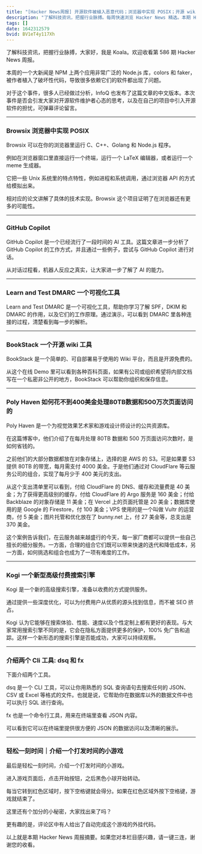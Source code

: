 ```yaml
---
title: "[Hacker News周报] 开源软件被植入恶意代码；浏览器中实现 POSIX；开源 wiki 工具推荐"
description: "了解科技资讯，把握行业脉搏。每周快速浏览 Hacker News 精选。本期 Hacker Newsletter 地址：https://mailchi.mp/hackernewsletter/586"
tags: []
date: 1642312579
bvid: BV1eT4y117Xh
---
```

了解科技资讯，把握行业脉搏，大家好，我是 Koala。欢迎收看第 586 期 Hacker News 周报。

本周的一个大新闻是 NPM 上两个应用非常广泛的 Node.js 库，colors 和 faker，被作者植入了破坏性代码，导致很多依赖它们的软件都出现了问题。

对于这个事件，很多人已经做过分析，InfoQ 也发布了这篇文章的中文版本。本次事件是否会引发大家对开源软件维护者心态的思考，以及在自己的项目中引入开源软件的担忧，可弹幕评论留言。

---
### Browsix 浏览器中实现 POSIX
Browsix 可以在你的浏览器里运行 C、C++、Golang 和 Node.js 程序。

例如在浏览器窗口里直接运行一个终端，运行一个 LaTeX 编辑器，或者运行一个 meme 生成器。

它把一些 Unix 系统里的特点特性，例如进程和系统调用，通过浏览器 API 的方式给模拟出来。

相对应的论文讲解了具体的技术实现。Browsix 这个项目证明了在浏览器还有更多的可能性。

---
### GitHub Copilot
GitHub Copilot 是一个已经流行了一段时间的 AI 工具。这篇文章进一步分析了 GitHub Copilot 的工作方式，并且通过一些例子，尝试与 GitHub Copilot 进行对话。

从对话过程看，机器人反应之真实，让大家进一步了解了 AI 的能力。

---
### Learn and Test DMARC 一个可视化工具
Learn and Test DMARC 是一个可视化工具，帮助你学习了解 SPF，DKIM 和 DMARC 的作用，以及它们的工作原理。通过演示，可以看到 DMARC 里各种连接的过程，清楚看到每一步的解析。

---
### BookStack 一个开源 wiki 工具
BookStack 是一个简单的、可自部署易于使用的 Wiki 平台，而且是开源免费的。

从这个在线 Demo 里可以看到各种百科页面，如果有公司或组织希望将内部文档写在一个私密非公开的地方，BookStack 可以帮助你组织和保存信息。

---
### Poly Haven 如何花不到400美金处理80TB数据和500万次页面访问的
Poly Haven 是一个为视觉效果艺术家和游戏设计师设计的公共资源库。

在这篇博客中，他们介绍了在每月处理 80TB 数据和 500 万页面访问次数时，是如何省钱的。

之前他们的大部分数据都放在对象存储上，选择的是 AWS 的 S3。可是如果要 S3 提供 80TB 的带宽，每月需支付 4000 美金。于是他们通过对 CloudFlare 等云服务公司的组合，实现了每月少于 400 美元的支出。

从这个支出清单里可以看到，付给 CloudFlare 的 DNS、缓存和流量费是 40 美金；为了获得更高级别的缓存，付给 CloudFlare 的 Argo 服务是 160 美金；付给 Backblaze 的对象存储是 11 美金；在 Vercel 上的页面托管是 20 美金；数据库使用的是 Google 的 Firestore，付 100 美金；VPS 使用的是一个叫做 Vultr 的运营商，付 5 美金；图片托管和优化放在了 bunny.net 上，付 27 美金等，总支出是 370 美金。

这个案例告诉我们，在云服务越来越盛行的今天，每一家厂商都可以提供一些自己擅长的细分服务。一方面，合理的组合它们既可以带来快速的迭代和降低成本，另一方面，如何挑选和组合也成为了一项有难度的工作。

---
### Kogi 一个新型高级付费搜索引擎
Kogi 是一个新的高级搜索引擎，准备以收费的方式提供服务。

通过提供一些深度优化，可以为付费用户从优质的源头找到信息，而不被 SEO 挤占。

Kogi 认为它能够在搜索体验、性能、速度以及个性定制上都有更好的表现。与大家常用搜索引擎不同的是，它会在隐私方面提供更多的保护，100% 免广告和追踪。这样一个新形态的搜索引擎是否能成功，大家可以持续观察。

---
### 介绍两个 Cli 工具: dsq 和 fx
下面介绍两个工具。

dsq 是一个 CLI 工具，可以让你用熟悉的 SQL 查询语句去搜索任何的 JSON、CSV 或 Excel 等格式的文件。也就是说，它帮助你在数据库以外的数据文件中也可以执行 SQL 进行查询。

fx 也是一个命令行工具，用来在终端里查看 JSON 内容。

可以看到它可以在终端里提供很方便的 JSON 的数据访问以及清晰的展示。

---
### 轻松一刻时间｜介绍一个打发时间的小游戏
最后是轻松一刻时间，介绍一个打发时间的小游戏。

进入游戏页面后，点击开始按钮，之后黑色小球开始转动。

每当它转到红色区域时，按下空格键就会得分。如果在红色区域外按下空格键，游戏就结束了。

这里还有个加分的小秘密，大家找出来了吗？

更有趣的是，评论区中有人给出了自动完成这个游戏的外挂代码。

以上就是本期 Hacker News 周报摘要。如果您对本栏目感兴趣，请一键三连，谢谢您的收看。


